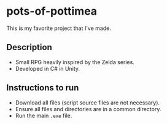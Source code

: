 # pots-of-pottimea
This is my favorite project that I've made.
## Description
- Small RPG heavily inspired by the Zelda series.
- Developed in C# in Unity.
## Instructions to run
- Download all files (script source files are not necessary).
- Ensure all files and directories are in a common directory.
- Run the main ```.exe``` file.
